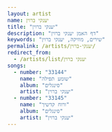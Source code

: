 ```yaml
---
layout: artist
name: יענקי ברוין
title: "יענקי ברוין"
description: "דף האמן יענקי ברוין"
keywords: "שירים, מוזיקה, יענקי ברוין"
permalink: /artists/יענקי-ברוין/
redirect_from:
  - /artists/list/יענקי ברוין
songs:
  - number: "33144"
    name: "שומע תפילה"
    album: "סינגלים"
    artist: "יענקי ברוין"
  - number: "33145"
    name: "ורוח קדשיך"
    album: "סינגלים"
    artist: "יענקי ברוין"
---
```

